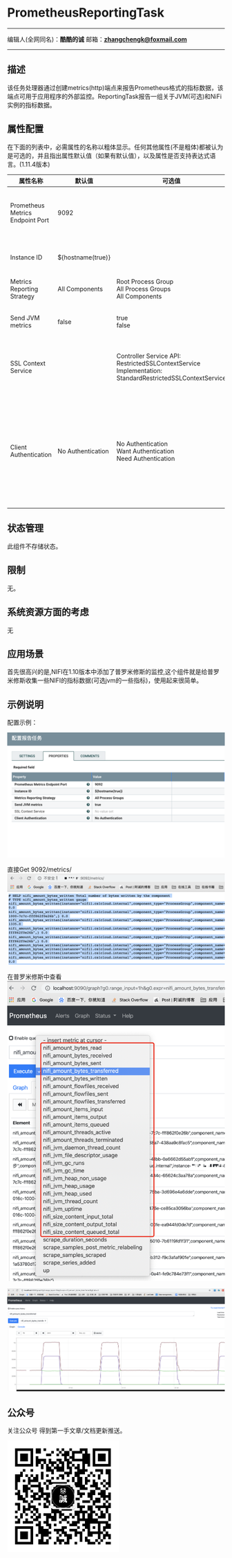 # PrometheusReportingTask
***
编辑人(全网同名)：__**酷酷的诚**__  邮箱：**zhangchengk@foxmail.com** 
***


## 描述

 该任务处理器通过创建metrics(http)端点来报告Prometheus格式的指标数据，该端点可用于应用程序的外部监控。ReportingTask报告一组关于JVM(可选)和NiFi实例的指标数据。

## 属性配置

在下面的列表中，必需属性的名称以粗体显示。任何其他属性(不是粗体)都被认为是可选的，并且指出属性默认值（如果有默认值），以及属性是否支持表达式语言。(1.11.4版本)

|属性名称|默认值|可选值|描述|
|----|----|----|----|
|Prometheus Metrics Endpoint Port|9092||端点的端口(Prometheus会到这个端口拉数据)<br>支持表达式语言:true|
|Instance ID|${hostname(true)}||该NIFI实例被Prometheus采集数据的ID标识|
|Metrics Reporting Strategy|All Components|Root Process Group<br>All Process Groups<br>All Components |报告metrics的粒度，只包含这三个选项 |
|Send JVM metrics|false|true<br>false|除了NiFi指标外，是否还要发送JVM指标|
|SSL Context Service||Controller Service API:<br>RestrictedSSLContextService<br>Implementation: <br>StandardRestrictedSSLContextService|如果设置了，端点只会接收HTTPS请求，否则就是默认的HTTP请求|
|Client Authentication|No Authentication|No Authentication<br>Want Authentication<br>Need Authentication |指定报告任务是否应该对客户端进行身份验证。如果未指定\<SSL Context Service\>属性，或者提供的SSL仅使用KeyStore而不使用TrustStore，则忽略此值。|

## 状态管理

此组件不存储状态。

## 限制

无。

## 系统资源方面的考虑

无

## 应用场景

首先很高兴的是,NIFI在1.10版本中添加了普罗米修斯的监控,这个组件就是给普罗米修斯收集一些NIFI的指标数据(可选jvm的一些指标)，使用起来很简单。

## 示例说明

配置示例：

![](../image/reportingtask/PrometheusReportingTask/1.png)

直接Get 9092/metrics/
![](../image/reportingtask/PrometheusReportingTask/2.png)

在普罗米修斯中查看
![](../image/reportingtask/PrometheusReportingTask/3.png)

![](../image/reportingtask/PrometheusReportingTask/4.png)

## 公众号

关注公众号 得到第一手文章/文档更新推送。

![](../image/wechat.jpg)